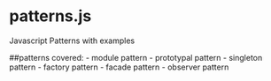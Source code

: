 patterns.js
===========

Javascript Patterns with examples

##patterns covered:
    - module pattern
    - prototypal pattern
    - singleton pattern
    - factory pattern
    - facade pattern
    - observer pattern